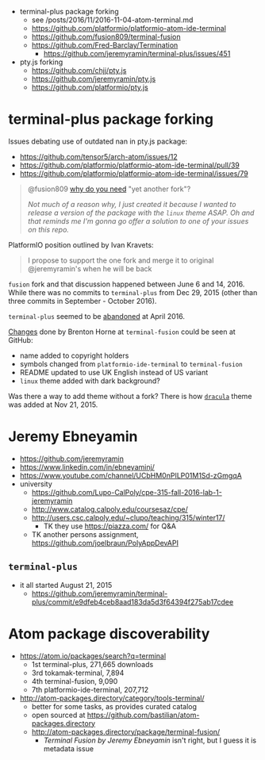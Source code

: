 - terminal-plus package forking
  - see /posts/2016/11/2016-11-04-atom-terminal.md
  - https://github.com/platformio/platformio-atom-ide-terminal
  - https://github.com/fusion809/terminal-fusion
  - https://github.com/Fred-Barclay/Termination
    - https://github.com/jeremyramin/terminal-plus/issues/451
- pty.js forking
  - https://github.com/chjj/pty.js
  - https://github.com/jeremyramin/pty.js
  - https://github.com/platformio/pty.js

# terminal-plus package forking

Issues debating use of outdated nan in pty.js package:

- https://github.com/tensor5/arch-atom/issues/12
- https://github.com/platformio/platformio-atom-ide-terminal/pull/39
- https://github.com/platformio/platformio-atom-ide-terminal/issues/79

> @fusion809 [why do you need][] "yet another fork"?
>
> _Not much of a reason why, I just created it because I wanted to release a
> version of the package with the `linux` theme ASAP. Oh and that reminds me
> I'm gonna go offer a solution to one of your issues on this repo._

PlatformIO position outlined by Ivan Kravets:

> I propose to support the one fork and merge it to original @jeremyramin's when he will be back

[why do you need]: https://github.com/platformio/platformio-atom-ide-terminal/pull/39#issuecomment-225935706

`fusion` fork and that discussion happened between June 6 and 14, 2016. While
there was no commits to `terminal-plus` from Dec 29, 2015 (other than three
commits in September - October 2016).

`terminal-plus` seemed to be [abandoned][] at April 2016.

[abandoned]: https://github.com/jeremyramin/terminal-plus/pull/235

[Changes][] done by Brenton Horne at `terminal-fusion` could be seen at GitHub:

- name added to copyright holders
- symbols changed from `platformio-ide-terminal` to `terminal-fusion`
- README updated to use UK English instead of US variant
- `linux` theme added with dark background?

Was there a way to add theme without a fork? There is how [`dracula`][] theme
was added at Nov 21, 2015.

[`dracula`]: https://github.com/jeremyramin/terminal-plus/pull/106

[Changes]: https://github.com/fusion809/terminal-fusion/compare/5fd8aeed96ba47820918a15fe996e76a824ac8aa...master

# Jeremy Ebneyamin

- https://github.com/jeremyramin
- https://www.linkedin.com/in/ebneyaminj/
- https://www.youtube.com/channel/UCbHM0nPILP01M1Sd-zGmgqA
- university
  - https://github.com/Lupo-CalPoly/cpe-315-fall-2016-lab-1-jeremyramin
  - http://www.catalog.calpoly.edu/coursesaz/cpe/
  - http://users.csc.calpoly.edu/~clupo/teaching/315/winter17/
    - TK they use https://piazza.com/ for Q&A
  - TK another persons assignment, https://github.com/joelbraun/PolyAppDevAPI

## `terminal-plus`

- it all started August 21, 2015
  - https://github.com/jeremyramin/terminal-plus/commit/e9dfeb4ceb8aad183da5d3f64394f275ab17cdee

# Atom package discoverability

- https://atom.io/packages/search?q=terminal
  - 1st terminal-plus, 271,665 downloads
  - 3rd tokamak-terminal, 7,894
  - 4th terminal-fusion, 9,090
  - 7th platformio-ide-terminal, 207,712
- http://atom-packages.directory/category/tools-terminal/
  - better for some tasks, as provides curated catalog
  - open sourced at https://github.com/bastilian/atom-packages.directory
  - http://atom-packages.directory/package/terminal-fusion/
    - _Terminal Fusion  by Jeremy Ebneyamin_ isn't right, but I guess it is
      metadata issue
